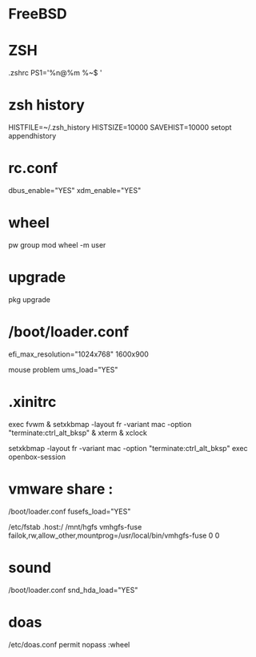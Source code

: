 # FreeBSD

# ZSH
.zshrc
PS1='%n@%m %~$ '

# zsh history
HISTFILE=~/.zsh_history
HISTSIZE=10000
SAVEHIST=10000
setopt appendhistory

# rc.conf
dbus_enable="YES"
xdm_enable="YES"

# wheel
pw group mod wheel -m user

# upgrade
pkg upgrade
 
# /boot/loader.conf
efi_max_resolution="1024x768"
1600x900

mouse problem
ums_load="YES"

# .xinitrc
exec fvwm & setxkbmap -layout fr -variant mac -option "terminate:ctrl_alt_bksp" & xterm & xclock

setxkbmap -layout fr -variant mac -option "terminate:ctrl_alt_bksp"
exec openbox-session

# vmware share : 

/boot/loader.conf
fusefs_load="YES"

/etc/fstab
.host:/    /mnt/hgfs        vmhgfs-fuse    failok,rw,allow_other,mountprog=/usr/local/bin/vmhgfs-fuse   0    0

# sound

/boot/loader.conf
snd_hda_load="YES"

# doas

/etc/doas.conf
permit nopass :wheel

